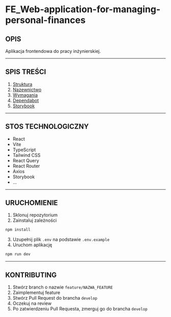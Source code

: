 # FE_Web-application-for-managing-personal-finances

## OPIS
Aplikacja frontendowa do pracy inżynierskiej. 

___
## SPIS TREŚCI
1. [Struktura](docs/structure.md)
2. [Nazewnictwo](docs/naming-conventions.md)
3. [Wymagania](docs/requirements.md)
4. [Dependabot](docs/dependabot.md)
5. [Storybook](docs/storybook.md)

___
## STOS TECHNOLOGICZNY
- React
- Vite
- TypeScript
- Tailwind CSS
- React Query
- React Router
- Axios
- Storybook
- ...

___
## URUCHOMIENIE
1. Sklonuj repozytorium
2. Zainstaluj zależności
```bash
npm install
```
3. Uzupełnij plik `.env` na podstawie `.env.example`
4. Uruchom aplikację
```bash
npm run dev
```

___
## KONTRIBUTING
1. Stwórz branch o nazwie `feature/NAZWA_FEATURE`
2. Zaimplementuj feature
3. Stwórz Pull Request do brancha `develop`
4. Oczekuj na review
5. Po zatwierdzeniu Pull Requesta, zmerguj go do brancha `develop`
